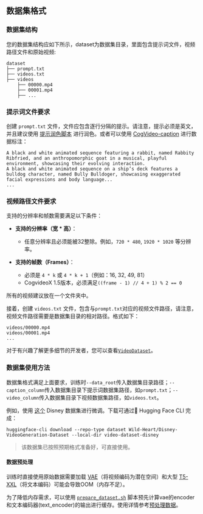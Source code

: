 ## 数据集格式

### 数据集结构

您的数据集结构应如下所示，dataset为数据集目录，里面包含提示词文件，视频路径文件和原始视频:

```
dataset
├── prompt.txt
├── videos.txt
├── videos
    ├── 00000.mp4
    ├── 00001.mp4
    ├── ...
```

### 提示词文件要求

创建 `prompt.txt` 文件，文件应包含逐行分隔的提示。请注意，提示必须是英文，并且建议使用 [提示润色脚本](https://github.com/THUDM/CogVideo/blob/main/inference/convert_demo.py) 进行润色。或者可以使用 [CogVideo-caption](https://huggingface.co/THUDM/cogvlm2-llama3-caption) 进行数据标注：

```
A black and white animated sequence featuring a rabbit, named Rabbity Ribfried, and an anthropomorphic goat in a musical, playful environment, showcasing their evolving interaction.
A black and white animated sequence on a ship’s deck features a bulldog character, named Bully Bulldoger, showcasing exaggerated facial expressions and body language...
...
```

### 视频路径文件要求

支持的分辨率和帧数需要满足以下条件：

- **支持的分辨率（宽 * 高）**：
    - 任意分辨率且必须能被32整除。例如，`720 * 480`, `1920 * 1020` 等分辨率。

- **支持的帧数（Frames）**：
    - 必须是 `4 * k` 或 `4 * k + 1`（例如：16, 32, 49, 81）
    - CogvideoX 1.5版本，必须满足`((frame - 1) // 4 + 1) % 2 == 0`

所有的视频建议放在一个文件夹中。

接着，创建 `videos.txt` 文件，包含与`prompt.txt`对应的视频文件路径，请注意，视频文件路径需要是数据集目录的相对路径。格式如下：

```
videos/00000.mp4
videos/00001.mp4
...
```

对于有兴趣了解更多细节的开发者，您可以查看[`VideoDataset`](../cogvideox/dataset.py)。

### 数据集使用方法

数据集格式满足上面要求，训练时`--data_root`传入数据集目录路径；`--caption_column`传入数据集目录下提示词数据集路径，如`prompt.txt`；`--video_column`传入数据集目录下视频数据集路径，如`videos.txt`。

例如，使用 [这个](https://huggingface.co/datasets/Wild-Heart/Disney-VideoGeneration-Dataset) Disney 数据集进行微调。下载可通过🤗
Hugging Face CLI 完成：

```
huggingface-cli download --repo-type dataset Wild-Heart/Disney-VideoGeneration-Dataset --local-dir video-dataset-disney
```

> 该数据集已按照预期格式准备好，可直接使用。

#### 数据预处理

训练时直接使用原始数据需要加载 [VAE](https://huggingface.co/THUDM/CogVideoX-5b/tree/main/vae)（将视频编码为潜在空间）和大型 [T5-XXL](https://huggingface.co/google/t5-v1_1-xxl/)（将文本编码）可能会导致OOM（内存不足）。

为了降低内存需求，可以使用 [`prepare_dataset.sh`](../scripts/prepare_dataset.sh) 脚本预先计算vae的encoder和文本编码器(text_encoder)的输出进行缓存。使用详情参考[预处理数据](../README.md#预处理数据)。
